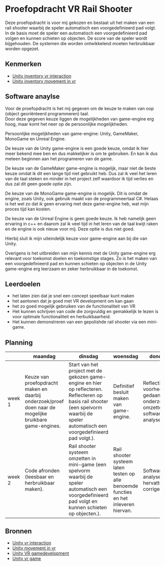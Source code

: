 # Proefopdracht VR Rail Shooter

Deze proefopdracht is voor mij gekozen en bestaat uit het maken van een rail shooter waarbij de speler automatisch een voorgedefinieerd pad volgt. In de basis moet de speler een automatisch een voorgedefinieerd pad volgen en kunnen schieten op objecten. De score van de speler wordt bijgehouden. De systemen die worden ontwikkelend moeten herbruikbaar worden opgezet.


## Kenmerken

- [Unity inventory vr interaction](https://unity3d.com/learn/tutorials/topics/virtual-reality/interaction-vr)
- [Unity inventory movement in vr](https://unity3d.com/learn/tutorials/topics/virtual-reality/movement-vr)

## Software anaylse

Voor de proefopdracht is het mij gegeven om de keuze te maken van oop (object georiënteerd programmeren) taal. <br/>
Door deze gegeven keuze liggen de mogelijkheden van game-engine erg hoog, maar komt het neer op de persoonlijke mogelijkheden.

Persoonlijke mogelijkheden van game-engine: Unity, GameMaker, MonoGame en Unreal Engine.

De keuze van de Unity game-engine is een goede keuze, omdat ik hier meer bekend mee ben en dus makkelijker is om te gebruiken.
En kan ik dus meteen beginnen aan het programeren van de game.

De keuze van de GameMaker game-engine is mogelijk, maar niet de beste keuze omdat ik dit een lange tijd niet gebruikt heb.
Dus zal ik veel het leren van de taal steken en minder in het project zelf waardoor ik tijd verlies en dus zal dit geen goede optie zijn.

De keuze van de MonoGame game-engine is mogelijk. Dit is omdat de engine, zoals Unity, ook gebruik maakt van de programmeertaal C#.
Helaas is het wel zo dat ik geen ervaring met deze game-engine heb, wat mijn proces tijd kan kosten.

De keuze van de Unreal Engine is geen goede keuze. Ik heb namelijk geen ervaring in c++ en daarom zal ik veel tijd in het leren van de taal kwijt raken en de engine is ook nieuw voor mij. Deze optie is dus niet goed.

Hierbij sluit ik mijn uiteindelijk keuze voor game-engine aan bij die van Unity.

Overigens is het uitbreiden van mijn kennis met de Unity game-engine erg relevant voor toekomst doelen en toekomstige stages.
Zo is het maken van een voorgedefinieerd pad en kunnen schieten op objecten in de Unity game-engine erg leerzaam en zeker herbruikbaar in de toekomst.

## Leerdoelen

- het laten zien dat je snel een concept speelbaar kunt maken
- het aantonen dat je goed met VR development om kan gaan
- het zo goed mogelijk gebruiken van de functionaliteit van VR
- Het kunnen schrijven van code die zorgvuldig en gemakkelijk te lezen is voor optimale functionaliteit en herbuikbaarheid.
- Het kunnen demonstreren van een gepolishde rail shooter via een mini-game.

## Planning

| | maandag | dinsdag | woensdag | donderdag | vrijdag |
| --- | --- | --- | --- | --- | --- |
|week 1 | Keuze van proefopdracht maken en daarbij onderzoek/proef doen naar de mogelijke bruikbare game-engines. | Start van het project met de gekozen game-engine en hier op reflecteren. Reflecteren op basis rail shooter (een spelvorm waarbij de speler automatisch een voorgedefinieerd pad volgt.). | Definitief besluit maken van game-engine. | Reflectie en voorheen gedaande onderzoek/proef omzetten in de software analyse. | Rail shooter systeem afronden (een spelvorm waarbij de speler automatisch een voorgedefinieerd pad volgt.).   
|week 2 | Code afronden (leesbaar en herbruikbaar maken). | Rail shooter systeem omzetten in mini-game (een spelvorm waarbij de speler automatisch een voorgedefinieerd pad volgt en kunnen schieten op objecten.). | Rail shooter systeem laten testen op alle benoemde functies en het inleveren hiervan.| Software analyse hervatten en corrigeren. | Het inleveren van de overige documentatie (software analyse, code en reflectie). |

## Bronnen

- [Unity vr interaction](https://unity3d.com/learn/tutorials/topics/virtual-reality/interaction-vr)
- [Unity movement in vr](https://unity3d.com/learn/tutorials/topics/virtual-reality/movement-vr)
- [Unity VR gamedevelopment](https://www.youtube.com/watch?v=OQuDVloxg70)
- [Unity vr game](https://www.youtube.com/watch?v=gh4k0Q1Pl7E)
